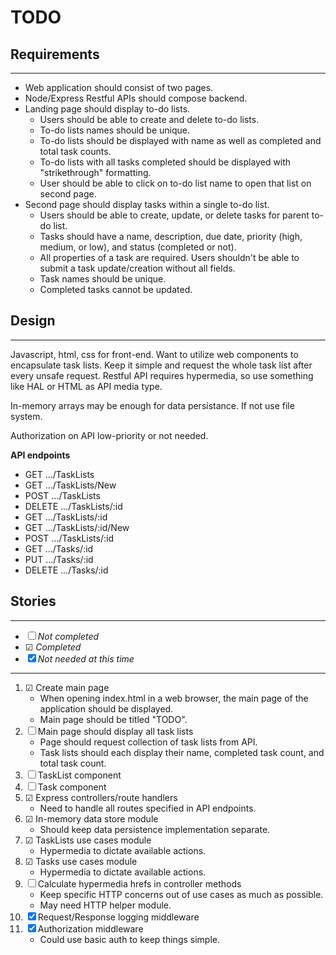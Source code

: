 # TODO

## **Requirements**
---
- Web application should consist of two pages.
- Node/Express Restful APIs should compose backend.
- Landing page should display to-do lists.
    - Users should be able to create and delete to-do lists.
    - To-do lists names should be unique.
    - To-do lists should be displayed with name as well as completed and total task counts.
    - To-do lists with all tasks completed should be displayed with "strikethrough" formatting.
    - User should be able to click on to-do list name to open that list on second page.
- Second page should display tasks within a single to-do list.
    - Users should be able to create, update, or delete tasks for parent to-do list.
    - Tasks should have a name, description, due date, priority (high, medium, or low), and status (completed or not).
    - All properties of a task are required.  Users shouldn't be able to submit a task update/creation without all fields.
    - Task names should be unique.
    - Completed tasks cannot be updated.
## **Design**
---
Javascript, html, css for front-end.  Want to utilize web components to encapsulate task lists.  Keep it simple and request the whole task list after every unsafe request.  Restful API requires hypermedia, so use something like HAL or HTML as API media type.  

In-memory arrays may be enough for data persistance.  If not use file system.

Authorization on API low-priority or not needed.

**API endpoints**
- GET .../TaskLists
- GET .../TaskLists/New
- POST .../TaskLists
- DELETE .../TaskLists/:id
- GET .../TaskLists/:id
- GET .../TaskLists/:id/New
- POST .../TaskLists/:id
- GET .../Tasks/:id
- PUT .../Tasks/:id
- DELETE .../Tasks/:id

## **Stories**
---
- ☐ *Not completed*
- ☑ *Completed*
- ☒ *Not needed at this time*
---
1. ☑ Create main page
    - When opening index.html in a web browser, the main page of the application should be displayed.
    - Main page should be titled "TODO".
1. ☐ Main page should display all task lists
    - Page should request collection of task lists from API.
    - Task lists should each display their name, completed task count, and total task count.
1. ☐ TaskList component
1. ☐ Task component
1. ☑ Express controllers/route handlers
    - Need to handle all routes specified in API endpoints.
1. ☑ In-memory data store module
    - Should keep data persistence implementation separate.
1. ☑ TaskLists use cases module
    - Hypermedia to dictate available actions.
1. ☑ Tasks use cases module
    - Hypermedia to dictate available actions.
1. ☐ Calculate hypermedia hrefs in controller methods
    - Keep specific HTTP concerns out of use cases as much as possible.
    - May need HTTP helper module.
1. ☒ Request/Response logging middleware
1. ☒ Authorization middleware
    - Could use basic auth to keep things simple.